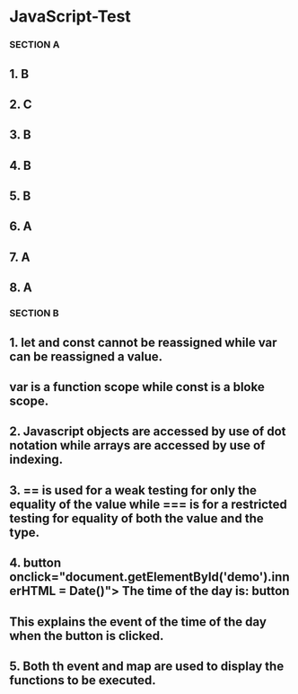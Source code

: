 # JavaScript-Test

### SECTION A


## 1. B


## 2. C


## 3. B


## 4. B


## 5. B


## 6. A


## 7. A 


## 8. A




### SECTION B

## 1. let and const cannot be reassigned while var can be reassigned a value.
## var is a function scope while const is a bloke scope.




## 2. Javascript objects are accessed by use of dot notation while arrays are accessed by use of indexing.



## 3. == is used for a weak testing for only the equality of the value  while === is for a restricted testing for equality of both the value and the type.



## 4.  button  onclick="document.getElementById('demo').innerHTML = Date()">  The time of the day is: button
##     This explains the event of the time of the day when the button is clicked.



## 5. Both th event and map are used to display the functions to be executed. 
